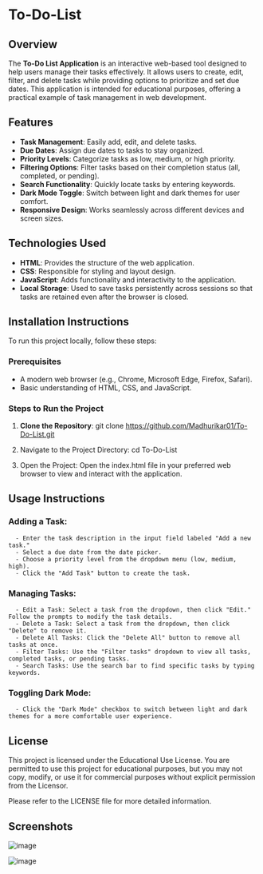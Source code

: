 # To-Do-List

## Overview
The **To-Do List Application** is an interactive web-based tool designed to help users manage their tasks effectively. It allows users to create, edit, filter, and delete tasks while providing options to prioritize and set due dates. This application is intended for educational purposes, offering a practical example of task management in web development.

## Features
- **Task Management**: Easily add, edit, and delete tasks.
- **Due Dates**: Assign due dates to tasks to stay organized.
- **Priority Levels**: Categorize tasks as low, medium, or high priority.
- **Filtering Options**: Filter tasks based on their completion status (all, completed, or pending).
- **Search Functionality**: Quickly locate tasks by entering keywords.
- **Dark Mode Toggle**: Switch between light and dark themes for user comfort.
- **Responsive Design**: Works seamlessly across different devices and screen sizes.

## Technologies Used
- **HTML**: Provides the structure of the web application.
- **CSS**: Responsible for styling and layout design.
- **JavaScript**: Adds functionality and interactivity to the application.
- **Local Storage**: Used to save tasks persistently across sessions so that tasks are retained even after the browser is closed.

## Installation Instructions
To run this project locally, follow these steps:

### Prerequisites
- A modern web browser (e.g., Chrome, Microsoft Edge, Firefox, Safari).
- Basic understanding of HTML, CSS, and JavaScript.

### Steps to Run the Project
1. **Clone the Repository**:
   git clone https://github.com/Madhurikar01/To-Do-List.git 

2. Navigate to the Project Directory: cd To-Do-List

4. Open the Project: Open the index.html file in your preferred web browser to view and interact with the application.
   
## Usage Instructions

### Adding a Task:

      - Enter the task description in the input field labeled "Add a new task."
      - Select a due date from the date picker.
      - Choose a priority level from the dropdown menu (low, medium, high).
      - Click the "Add Task" button to create the task.
      
### Managing Tasks:

      - Edit a Task: Select a task from the dropdown, then click "Edit." Follow the prompts to modify the task details.
      - Delete a Task: Select a task from the dropdown, then click "Delete" to remove it.
      - Delete All Tasks: Click the "Delete All" button to remove all tasks at once.
      - Filter Tasks: Use the "Filter tasks" dropdown to view all tasks, completed tasks, or pending tasks.
      - Search Tasks: Use the search bar to find specific tasks by typing keywords.

### Toggling Dark Mode:

      - Click the "Dark Mode" checkbox to switch between light and dark themes for a more comfortable user experience.

## License
This project is licensed under the Educational Use License. You are permitted to use this project for educational purposes, but you may not copy, modify, or use it for commercial purposes without explicit permission from the Licensor.

Please refer to the LICENSE file for more detailed information.

## Screenshots

![image](https://github.com/user-attachments/assets/c48af6b5-6c89-4654-9353-1d48b3e69b59)

![image](https://github.com/user-attachments/assets/e5f269c1-d193-4a7a-b833-6dbdab187bb5)




